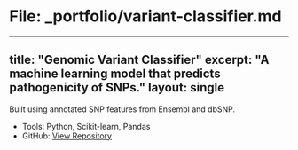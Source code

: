 # File: _portfolio/variant-classifier.md
---
title: "Genomic Variant Classifier"
excerpt: "A machine learning model that predicts pathogenicity of SNPs."
layout: single
---

Built using annotated SNP features from Ensembl and dbSNP.

- Tools: Python, Scikit-learn, Pandas
- GitHub: [View Repository](https://github.com/leen01/variant-classifier)
